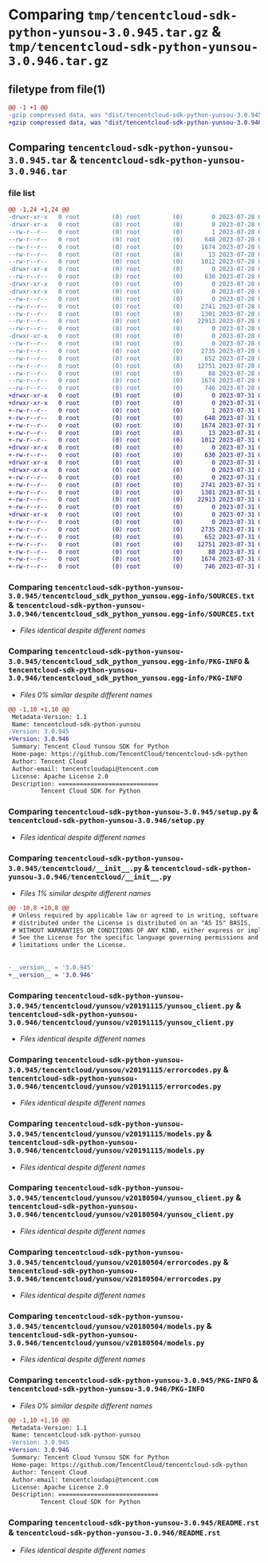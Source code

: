 # Comparing `tmp/tencentcloud-sdk-python-yunsou-3.0.945.tar.gz` & `tmp/tencentcloud-sdk-python-yunsou-3.0.946.tar.gz`

## filetype from file(1)

```diff
@@ -1 +1 @@
-gzip compressed data, was "dist/tencentcloud-sdk-python-yunsou-3.0.945.tar", last modified: Fri Jul 28 00:40:25 2023, max compression
+gzip compressed data, was "dist/tencentcloud-sdk-python-yunsou-3.0.946.tar", last modified: Mon Jul 31 00:40:37 2023, max compression
```

## Comparing `tencentcloud-sdk-python-yunsou-3.0.945.tar` & `tencentcloud-sdk-python-yunsou-3.0.946.tar`

### file list

```diff
@@ -1,24 +1,24 @@
-drwxr-xr-x   0 root         (0) root         (0)        0 2023-07-28 00:40:25.000000 tencentcloud-sdk-python-yunsou-3.0.945/
-drwxr-xr-x   0 root         (0) root         (0)        0 2023-07-28 00:40:25.000000 tencentcloud-sdk-python-yunsou-3.0.945/tencentcloud_sdk_python_yunsou.egg-info/
--rw-r--r--   0 root         (0) root         (0)        1 2023-07-28 00:40:25.000000 tencentcloud-sdk-python-yunsou-3.0.945/tencentcloud_sdk_python_yunsou.egg-info/dependency_links.txt
--rw-r--r--   0 root         (0) root         (0)      648 2023-07-28 00:40:25.000000 tencentcloud-sdk-python-yunsou-3.0.945/tencentcloud_sdk_python_yunsou.egg-info/SOURCES.txt
--rw-r--r--   0 root         (0) root         (0)     1674 2023-07-28 00:40:25.000000 tencentcloud-sdk-python-yunsou-3.0.945/tencentcloud_sdk_python_yunsou.egg-info/PKG-INFO
--rw-r--r--   0 root         (0) root         (0)       13 2023-07-28 00:40:25.000000 tencentcloud-sdk-python-yunsou-3.0.945/tencentcloud_sdk_python_yunsou.egg-info/top_level.txt
--rw-r--r--   0 root         (0) root         (0)     1012 2023-07-28 00:40:25.000000 tencentcloud-sdk-python-yunsou-3.0.945/setup.py
-drwxr-xr-x   0 root         (0) root         (0)        0 2023-07-28 00:40:25.000000 tencentcloud-sdk-python-yunsou-3.0.945/tencentcloud/
--rw-r--r--   0 root         (0) root         (0)      630 2023-07-28 00:40:25.000000 tencentcloud-sdk-python-yunsou-3.0.945/tencentcloud/__init__.py
-drwxr-xr-x   0 root         (0) root         (0)        0 2023-07-28 00:40:25.000000 tencentcloud-sdk-python-yunsou-3.0.945/tencentcloud/yunsou/
-drwxr-xr-x   0 root         (0) root         (0)        0 2023-07-28 00:40:25.000000 tencentcloud-sdk-python-yunsou-3.0.945/tencentcloud/yunsou/v20191115/
--rw-r--r--   0 root         (0) root         (0)        0 2023-07-28 00:40:25.000000 tencentcloud-sdk-python-yunsou-3.0.945/tencentcloud/yunsou/v20191115/__init__.py
--rw-r--r--   0 root         (0) root         (0)     2741 2023-07-28 00:40:25.000000 tencentcloud-sdk-python-yunsou-3.0.945/tencentcloud/yunsou/v20191115/yunsou_client.py
--rw-r--r--   0 root         (0) root         (0)     1301 2023-07-28 00:40:25.000000 tencentcloud-sdk-python-yunsou-3.0.945/tencentcloud/yunsou/v20191115/errorcodes.py
--rw-r--r--   0 root         (0) root         (0)    22913 2023-07-28 00:40:25.000000 tencentcloud-sdk-python-yunsou-3.0.945/tencentcloud/yunsou/v20191115/models.py
--rw-r--r--   0 root         (0) root         (0)        0 2023-07-28 00:40:25.000000 tencentcloud-sdk-python-yunsou-3.0.945/tencentcloud/yunsou/__init__.py
-drwxr-xr-x   0 root         (0) root         (0)        0 2023-07-28 00:40:25.000000 tencentcloud-sdk-python-yunsou-3.0.945/tencentcloud/yunsou/v20180504/
--rw-r--r--   0 root         (0) root         (0)        0 2023-07-28 00:40:25.000000 tencentcloud-sdk-python-yunsou-3.0.945/tencentcloud/yunsou/v20180504/__init__.py
--rw-r--r--   0 root         (0) root         (0)     2735 2023-07-28 00:40:25.000000 tencentcloud-sdk-python-yunsou-3.0.945/tencentcloud/yunsou/v20180504/yunsou_client.py
--rw-r--r--   0 root         (0) root         (0)      652 2023-07-28 00:40:25.000000 tencentcloud-sdk-python-yunsou-3.0.945/tencentcloud/yunsou/v20180504/errorcodes.py
--rw-r--r--   0 root         (0) root         (0)    12751 2023-07-28 00:40:25.000000 tencentcloud-sdk-python-yunsou-3.0.945/tencentcloud/yunsou/v20180504/models.py
--rw-r--r--   0 root         (0) root         (0)       88 2023-07-28 00:40:25.000000 tencentcloud-sdk-python-yunsou-3.0.945/setup.cfg
--rw-r--r--   0 root         (0) root         (0)     1674 2023-07-28 00:40:25.000000 tencentcloud-sdk-python-yunsou-3.0.945/PKG-INFO
--rw-r--r--   0 root         (0) root         (0)      746 2023-07-28 00:40:25.000000 tencentcloud-sdk-python-yunsou-3.0.945/README.rst
+drwxr-xr-x   0 root         (0) root         (0)        0 2023-07-31 00:40:37.000000 tencentcloud-sdk-python-yunsou-3.0.946/
+drwxr-xr-x   0 root         (0) root         (0)        0 2023-07-31 00:40:37.000000 tencentcloud-sdk-python-yunsou-3.0.946/tencentcloud_sdk_python_yunsou.egg-info/
+-rw-r--r--   0 root         (0) root         (0)        1 2023-07-31 00:40:37.000000 tencentcloud-sdk-python-yunsou-3.0.946/tencentcloud_sdk_python_yunsou.egg-info/dependency_links.txt
+-rw-r--r--   0 root         (0) root         (0)      648 2023-07-31 00:40:37.000000 tencentcloud-sdk-python-yunsou-3.0.946/tencentcloud_sdk_python_yunsou.egg-info/SOURCES.txt
+-rw-r--r--   0 root         (0) root         (0)     1674 2023-07-31 00:40:37.000000 tencentcloud-sdk-python-yunsou-3.0.946/tencentcloud_sdk_python_yunsou.egg-info/PKG-INFO
+-rw-r--r--   0 root         (0) root         (0)       13 2023-07-31 00:40:37.000000 tencentcloud-sdk-python-yunsou-3.0.946/tencentcloud_sdk_python_yunsou.egg-info/top_level.txt
+-rw-r--r--   0 root         (0) root         (0)     1012 2023-07-31 00:40:37.000000 tencentcloud-sdk-python-yunsou-3.0.946/setup.py
+drwxr-xr-x   0 root         (0) root         (0)        0 2023-07-31 00:40:37.000000 tencentcloud-sdk-python-yunsou-3.0.946/tencentcloud/
+-rw-r--r--   0 root         (0) root         (0)      630 2023-07-31 00:40:37.000000 tencentcloud-sdk-python-yunsou-3.0.946/tencentcloud/__init__.py
+drwxr-xr-x   0 root         (0) root         (0)        0 2023-07-31 00:40:37.000000 tencentcloud-sdk-python-yunsou-3.0.946/tencentcloud/yunsou/
+drwxr-xr-x   0 root         (0) root         (0)        0 2023-07-31 00:40:37.000000 tencentcloud-sdk-python-yunsou-3.0.946/tencentcloud/yunsou/v20191115/
+-rw-r--r--   0 root         (0) root         (0)        0 2023-07-31 00:40:37.000000 tencentcloud-sdk-python-yunsou-3.0.946/tencentcloud/yunsou/v20191115/__init__.py
+-rw-r--r--   0 root         (0) root         (0)     2741 2023-07-31 00:40:37.000000 tencentcloud-sdk-python-yunsou-3.0.946/tencentcloud/yunsou/v20191115/yunsou_client.py
+-rw-r--r--   0 root         (0) root         (0)     1301 2023-07-31 00:40:37.000000 tencentcloud-sdk-python-yunsou-3.0.946/tencentcloud/yunsou/v20191115/errorcodes.py
+-rw-r--r--   0 root         (0) root         (0)    22913 2023-07-31 00:40:37.000000 tencentcloud-sdk-python-yunsou-3.0.946/tencentcloud/yunsou/v20191115/models.py
+-rw-r--r--   0 root         (0) root         (0)        0 2023-07-31 00:40:37.000000 tencentcloud-sdk-python-yunsou-3.0.946/tencentcloud/yunsou/__init__.py
+drwxr-xr-x   0 root         (0) root         (0)        0 2023-07-31 00:40:37.000000 tencentcloud-sdk-python-yunsou-3.0.946/tencentcloud/yunsou/v20180504/
+-rw-r--r--   0 root         (0) root         (0)        0 2023-07-31 00:40:37.000000 tencentcloud-sdk-python-yunsou-3.0.946/tencentcloud/yunsou/v20180504/__init__.py
+-rw-r--r--   0 root         (0) root         (0)     2735 2023-07-31 00:40:37.000000 tencentcloud-sdk-python-yunsou-3.0.946/tencentcloud/yunsou/v20180504/yunsou_client.py
+-rw-r--r--   0 root         (0) root         (0)      652 2023-07-31 00:40:37.000000 tencentcloud-sdk-python-yunsou-3.0.946/tencentcloud/yunsou/v20180504/errorcodes.py
+-rw-r--r--   0 root         (0) root         (0)    12751 2023-07-31 00:40:37.000000 tencentcloud-sdk-python-yunsou-3.0.946/tencentcloud/yunsou/v20180504/models.py
+-rw-r--r--   0 root         (0) root         (0)       88 2023-07-31 00:40:37.000000 tencentcloud-sdk-python-yunsou-3.0.946/setup.cfg
+-rw-r--r--   0 root         (0) root         (0)     1674 2023-07-31 00:40:37.000000 tencentcloud-sdk-python-yunsou-3.0.946/PKG-INFO
+-rw-r--r--   0 root         (0) root         (0)      746 2023-07-31 00:40:37.000000 tencentcloud-sdk-python-yunsou-3.0.946/README.rst
```

### Comparing `tencentcloud-sdk-python-yunsou-3.0.945/tencentcloud_sdk_python_yunsou.egg-info/SOURCES.txt` & `tencentcloud-sdk-python-yunsou-3.0.946/tencentcloud_sdk_python_yunsou.egg-info/SOURCES.txt`

 * *Files identical despite different names*

### Comparing `tencentcloud-sdk-python-yunsou-3.0.945/tencentcloud_sdk_python_yunsou.egg-info/PKG-INFO` & `tencentcloud-sdk-python-yunsou-3.0.946/tencentcloud_sdk_python_yunsou.egg-info/PKG-INFO`

 * *Files 0% similar despite different names*

```diff
@@ -1,10 +1,10 @@
 Metadata-Version: 1.1
 Name: tencentcloud-sdk-python-yunsou
-Version: 3.0.945
+Version: 3.0.946
 Summary: Tencent Cloud Yunsou SDK for Python
 Home-page: https://github.com/TencentCloud/tencentcloud-sdk-python
 Author: Tencent Cloud
 Author-email: tencentcloudapi@tencent.com
 License: Apache License 2.0
 Description: ============================
         Tencent Cloud SDK for Python
```

### Comparing `tencentcloud-sdk-python-yunsou-3.0.945/setup.py` & `tencentcloud-sdk-python-yunsou-3.0.946/setup.py`

 * *Files identical despite different names*

### Comparing `tencentcloud-sdk-python-yunsou-3.0.945/tencentcloud/__init__.py` & `tencentcloud-sdk-python-yunsou-3.0.946/tencentcloud/__init__.py`

 * *Files 1% similar despite different names*

```diff
@@ -10,8 +10,8 @@
 # Unless required by applicable law or agreed to in writing, software
 # distributed under the License is distributed on an "AS IS" BASIS,
 # WITHOUT WARRANTIES OR CONDITIONS OF ANY KIND, either express or implied.
 # See the License for the specific language governing permissions and
 # limitations under the License.
 
 
-__version__ = '3.0.945'
+__version__ = '3.0.946'
```

### Comparing `tencentcloud-sdk-python-yunsou-3.0.945/tencentcloud/yunsou/v20191115/yunsou_client.py` & `tencentcloud-sdk-python-yunsou-3.0.946/tencentcloud/yunsou/v20191115/yunsou_client.py`

 * *Files identical despite different names*

### Comparing `tencentcloud-sdk-python-yunsou-3.0.945/tencentcloud/yunsou/v20191115/errorcodes.py` & `tencentcloud-sdk-python-yunsou-3.0.946/tencentcloud/yunsou/v20191115/errorcodes.py`

 * *Files identical despite different names*

### Comparing `tencentcloud-sdk-python-yunsou-3.0.945/tencentcloud/yunsou/v20191115/models.py` & `tencentcloud-sdk-python-yunsou-3.0.946/tencentcloud/yunsou/v20191115/models.py`

 * *Files identical despite different names*

### Comparing `tencentcloud-sdk-python-yunsou-3.0.945/tencentcloud/yunsou/v20180504/yunsou_client.py` & `tencentcloud-sdk-python-yunsou-3.0.946/tencentcloud/yunsou/v20180504/yunsou_client.py`

 * *Files identical despite different names*

### Comparing `tencentcloud-sdk-python-yunsou-3.0.945/tencentcloud/yunsou/v20180504/errorcodes.py` & `tencentcloud-sdk-python-yunsou-3.0.946/tencentcloud/yunsou/v20180504/errorcodes.py`

 * *Files identical despite different names*

### Comparing `tencentcloud-sdk-python-yunsou-3.0.945/tencentcloud/yunsou/v20180504/models.py` & `tencentcloud-sdk-python-yunsou-3.0.946/tencentcloud/yunsou/v20180504/models.py`

 * *Files identical despite different names*

### Comparing `tencentcloud-sdk-python-yunsou-3.0.945/PKG-INFO` & `tencentcloud-sdk-python-yunsou-3.0.946/PKG-INFO`

 * *Files 0% similar despite different names*

```diff
@@ -1,10 +1,10 @@
 Metadata-Version: 1.1
 Name: tencentcloud-sdk-python-yunsou
-Version: 3.0.945
+Version: 3.0.946
 Summary: Tencent Cloud Yunsou SDK for Python
 Home-page: https://github.com/TencentCloud/tencentcloud-sdk-python
 Author: Tencent Cloud
 Author-email: tencentcloudapi@tencent.com
 License: Apache License 2.0
 Description: ============================
         Tencent Cloud SDK for Python
```

### Comparing `tencentcloud-sdk-python-yunsou-3.0.945/README.rst` & `tencentcloud-sdk-python-yunsou-3.0.946/README.rst`

 * *Files identical despite different names*

